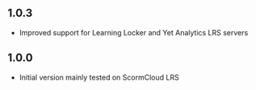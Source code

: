 ## 1.0.3

- Improved support for Learning Locker and Yet Analytics LRS servers

## 1.0.0

- Initial version mainly tested on ScormCloud LRS

